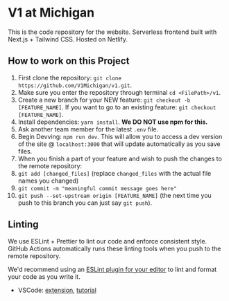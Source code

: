 # V1 at Michigan

This is the code repository for the website. Serverless frontend built with Next.js + Tailwind CSS. Hosted on Netlify.

## How to work on this Project

1. First clone the repository: `git clone https://github.com/V1Michigan/v1.git`.
2. Make sure you enter the repository through terminal `cd <FilePath>/v1`.
3. Create a new branch for your NEW feature: `git checkout -b [FEATURE_NAME]`. If you want to go to an existing feature: `git checkout [FEATURE_NAME]`.
4. Install dependencies: `yarn install`. **We DO NOT use npm for this.**
5. Ask another team member for the latest `.env` file.
6. Begin Devving: `npm run dev`. This will allow you to access a dev version of the site @ `localhost:3000` that will update automatically as you save files.
7. When you finish a part of your feature and wish to push the changes to the remote repository:
8. `git add [changed_files]` (replace `changed_files` with the actual file names you changed)
9. `git commit -m "meaningful commit message goes here"`
10. `git push --set-upstream origin [FEATURE_NAME]` (the next time you push to this branch you can just say `git push`).

## Linting

We use ESLint + Prettier to lint our code and enforce consistent style. GitHub Actions automatically runs these linting tools when you push to the remote repository.

We'd recommend using an [ESLint plugin for your editor](https://eslint.org/docs/user-guide/integrations) to lint and format your code as you write it.
- VSCode: [extension](https://marketplace.visualstudio.com/items?itemName=dbaeumer.vscode-eslint), [tutorial](https://www.digitalocean.com/community/tutorials/linting-and-formatting-with-eslint-in-vs-code)
